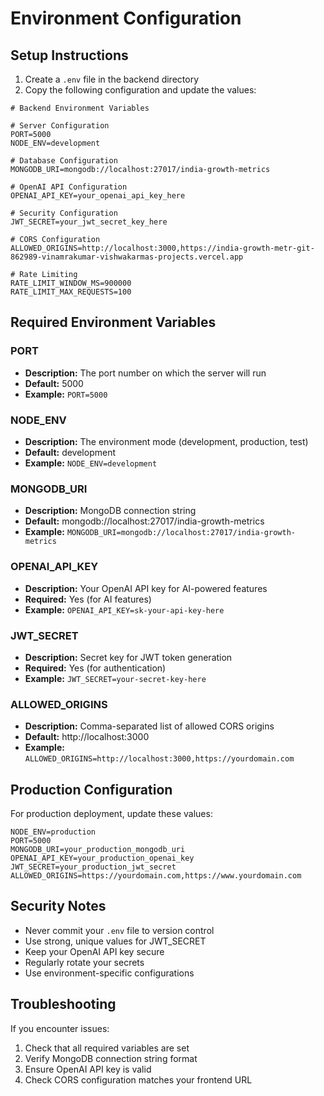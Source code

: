 # Environment Configuration

## Setup Instructions

1. Create a `.env` file in the backend directory
2. Copy the following configuration and update the values:

```env
# Backend Environment Variables

# Server Configuration
PORT=5000
NODE_ENV=development

# Database Configuration
MONGODB_URI=mongodb://localhost:27017/india-growth-metrics

# OpenAI API Configuration
OPENAI_API_KEY=your_openai_api_key_here

# Security Configuration
JWT_SECRET=your_jwt_secret_key_here

# CORS Configuration
ALLOWED_ORIGINS=http://localhost:3000,https://india-growth-metr-git-862989-vinamrakumar-vishwakarmas-projects.vercel.app

# Rate Limiting
RATE_LIMIT_WINDOW_MS=900000
RATE_LIMIT_MAX_REQUESTS=100
```

## Required Environment Variables

### PORT
- **Description:** The port number on which the server will run
- **Default:** 5000
- **Example:** `PORT=5000`

### NODE_ENV
- **Description:** The environment mode (development, production, test)
- **Default:** development
- **Example:** `NODE_ENV=development`

### MONGODB_URI
- **Description:** MongoDB connection string
- **Default:** mongodb://localhost:27017/india-growth-metrics
- **Example:** `MONGODB_URI=mongodb://localhost:27017/india-growth-metrics`

### OPENAI_API_KEY
- **Description:** Your OpenAI API key for AI-powered features
- **Required:** Yes (for AI features)
- **Example:** `OPENAI_API_KEY=sk-your-api-key-here`

### JWT_SECRET
- **Description:** Secret key for JWT token generation
- **Required:** Yes (for authentication)
- **Example:** `JWT_SECRET=your-secret-key-here`

### ALLOWED_ORIGINS
- **Description:** Comma-separated list of allowed CORS origins
- **Default:** http://localhost:3000
- **Example:** `ALLOWED_ORIGINS=http://localhost:3000,https://yourdomain.com`

## Production Configuration

For production deployment, update these values:

```env
NODE_ENV=production
PORT=5000
MONGODB_URI=your_production_mongodb_uri
OPENAI_API_KEY=your_production_openai_key
JWT_SECRET=your_production_jwt_secret
ALLOWED_ORIGINS=https://yourdomain.com,https://www.yourdomain.com
```

## Security Notes

- Never commit your `.env` file to version control
- Use strong, unique values for JWT_SECRET
- Keep your OpenAI API key secure
- Regularly rotate your secrets
- Use environment-specific configurations

## Troubleshooting

If you encounter issues:

1. Check that all required variables are set
2. Verify MongoDB connection string format
3. Ensure OpenAI API key is valid
4. Check CORS configuration matches your frontend URL 